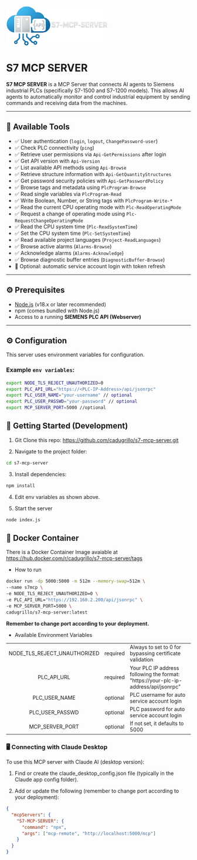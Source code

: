 <p align="left">
  <img title="s7-mcp-server" src='https://raw.githubusercontent.com/cadugrillo/s7-mcp-server/main/logo_horizontal.png' width="277" height="110"/>
</p>

# S7 MCP SERVER

**S7 MCP SERVER** is a MCP Server that connects AI agents to Siemens industrial PLCs (specifically S7-1500 and S7-1200 models). This allows AI agents to automatically monitor and control industrial equipment by sending commands and receiving data from the machines.

---

## 🔧 Available Tools

  - ✅ User authentication (`login`, `logout`, `ChangePassword-user`)
  - ✅ Check PLC connectivity (`ping`)
  - ✅ Retrieve user permissions via `Api-GetPermissions` after login
  - ✅ Get API version with `Api-Version`
  - ✅ List available API methods using `Api-Browse`
  - ✅ Retrieve structure information with `Api-GetQuantityStructures`
  - ✅ Get password security policies with `Api-GetPasswordPolicy`
  - ✅ Browse tags and metadata using `PlcProgram-Browse`
  - ✅ Read single variables via `PlcProgram-Read`
  - ✅ Write Boolean, Number, or String tags with `PlcProgram-Write-*`
  - ✅ Read the current CPU operating mode with `Plc-ReadOperatingMode`
  - ✅ Request a change of operating mode using `Plc-RequestChangeOperatingMode`
  - ✅ Read the CPU system time (`Plc-ReadSystemTime`)
  - ✅ Set the CPU system time (`Plc-SetSystemTime`)
  - ✅ Read available project languages (`Project-ReadLanguages`)
  - ✅ Browse active alarms (`Alarms-Browse`)
  - ✅ Acknowledge alarms (`Alarms-Acknowledge`)
  - ✅ Browse diagnostic buffer entries (`DiagnosticBuffer-Browse`)
  - 🔄 Optional: automatic service account login with token refresh

---

## ⚙️ Prerequisites

- [Node.js](https://nodejs.org/) (v18.x or later recommended)
- npm (comes bundled with Node.js)
- Access to a running **SIEMENS PLC API (Webserver)**

---

## ⚙️ Configuration

This server uses environment variables for configuration.

### Example `env variables`:

```bash
export NODE_TLS_REJECT_UNAUTHORIZED=0
export PLC_API_URL="https://<PLC-IP-Address>/api/jsonrpc"
export PLC_USER_NAME="your-username" // optional
export PLC_USER_PASSWD="your-password" // optional
export MCP_SERVER_PORT=5000 //optional
```

## 🚀 Getting Started (Development)

1. Git Clone this repo: https://github.com/cadugrillo/s7-mcp-server.git 

2. Navigate to the project folder:

```bash
cd s7-mcp-server
```

3. Install dependencies:

```bash
npm install
```

4. Edit env variables as shown above.

5. Start the server

```bash
node index.js
```

## 🐳 Docker Container

There is a Docker Container Image avaiable at https://hub.docker.com/r/cadugrillo/s7-mcp-server/tags

- How to run
```bash
docker run -dp 5000:5000 -m 512m --memory-swap=512m \
--name s7mcp \
-e NODE_TLS_REJECT_UNAUTHORIZED=0 \
-e PLC_API_URL="https://192.168.2.200/api/jsonrpc" \
-e MCP_SERVER_PORT=5000 \
cadugrillo/s7-mcp-server:latest
```

**Remember to change port according to your deployment.**


- Available Environment Variables

| | | |
| :---------------------------: | :--------: | :------------------------------------------------------- |
|  NODE_TLS_REJECT_UNAUTHORIZED | required   | Always to set to 0 for bypassing certificate validation |
|  PLC_API_URL                  | required   | Your PLC IP address following the format: "https://your-plc-ip-address/api/jsonrpc" |
|  PLC_USER_NAME                | optional   | PLC username for auto service account login |
|  PLC_USER_PASSWD              | optional   | PLC password for auto service account login |
|  MCP_SERVER_PORT              | optional   | If not set, it defaults to 5000 |


### 🖥️ Connecting with Claude Desktop

To use this MCP server with Claude AI (desktop version):

1. Find or create the claude_desktop_config.json file
   (typically in the Claude app config folder).

2. Add or update the following (remember to change port according to your deployment):

```json
{
  "mcpServers": {
    "S7-MCP-SERVER": {
      "command": "npx",
      "args": ["mcp-remote", "http://localhost:5000/mcp"]
    }
  }
}
```
